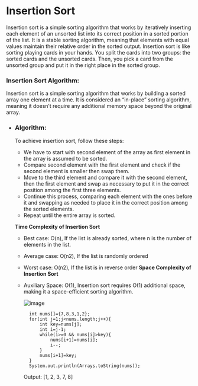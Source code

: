 # Insertion Sort

Insertion sort is a simple sorting algorithm that works by iteratively inserting each element of an unsorted list into its correct position in a sorted portion of the list. It is a stable sorting algorithm, meaning that elements with equal values maintain their relative order in the sorted output.
Insertion sort is like sorting playing cards in your hands. You split the cards into two groups: the sorted cards and the unsorted cards. Then, you pick a card from the unsorted group and put it in the right place in the sorted group.

### Insertion Sort Algorithm:
Insertion sort is a simple sorting algorithm that works by building a sorted array one element at a time. It is considered an “in-place” sorting algorithm, meaning it doesn’t require any additional memory space beyond the original array.

* ### Algorithm:
  
  To achieve insertion sort, follow these steps:
    - We have to start with second element of the array as first element in the array is assumed to be sorted.
    - Compare second element with the first element and check if the second element is smaller then swap them.
    - Move to the third element and compare it with the second element, then the first element and swap as necessary to put it in the correct position among the first three elements.
    - Continue this process, comparing each element with the ones before it and swapping as needed to place it in the correct position among the sorted elements.
    - Repeat until the entire array is sorted.

  **Time Complexity of Insertion Sort**
    - Best case: O(n), If the list is already sorted, where n is the number of elements in the list.
    - Average case: O(n2), If the list is randomly ordered
    - Worst case: O(n2), If the list is in reverse order
  **Space Complexity of Insertion Sort**
    - Auxiliary Space: O(1), Insertion sort requires O(1) additional space, making it a space-efficient sorting algorithm.
      
      ![image](https://github.com/Malobika8/GitDemo/assets/111234135/57700b46-21f4-4ded-8fed-5116a420434c)

 
            int nums[]={7,8,3,1,2};
            for(int j=1;j<nums.length;j++){
                int key=nums[j];
                int i=j-1;
                while(i>=0 && nums[i]>key){
                    nums[i+1]=nums[i];
                    i--;
                }
                nums[i+1]=key;
            }
            System.out.println(Arrays.toString(nums));

      Output: [1, 2, 3, 7, 8]
